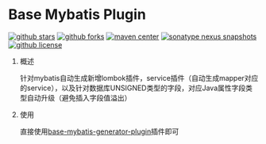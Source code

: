 Base Mybatis Plugin
======================================

[![github stars](https://img.shields.io/github/stars/liaomengge/base-mybatis-plugin.svg)](https://github.com/liaomengge/base-mybatis-plugin/stargazers)
[![github forks](https://img.shields.io/github/forks/liaomengge/base-mybatis-plugin.svg)](https://github.com/liaomengge/base-mybatis-plugin/network)
[![maven center](https://img.shields.io/maven-central/v/com.github.liaomengge/base-mybatis-plugin.svg)](https://search.maven.org/search?q=g:com.github.liaomengge%20AND%20a:base-mybatis-plugin)
[![sonatype nexus snapshots](https://img.shields.io/nexus/s/com.github.liaomengge/base-mybatis-plugin?label=sonatype-nexus-snapshots&server=https%3A%2F%2Foss.sonatype.org%2F)](https://oss.sonatype.org/content/repositories/snapshots/com/github/liaomengge/base-mybatis-plugin/)
[![github license](https://img.shields.io/github/license/liaomengge/base-mybatis-plugin.svg)](https://github.com/liaomengge/base-mybatis-plugin/blob/master/LICENSE)

1. 概述

   针对mybatis自动生成新增lombok插件，service插件（自动生成mapper对应的service），以及针对数据库UNSIGNED类型的字段，对应Java属性字段类型自动升级（避免插入字段值溢出）

2. 使用

   直接使用[base-mybatis-generator-plugin](https://github.com/liaomengge/base-mybatis-generator-plugin)插件即可

